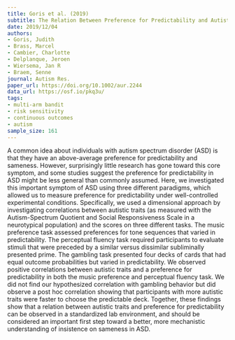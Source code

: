 ```yaml
---
title: Goris et al. (2019)
subtitle: The Relation Between Preference for Predictability and Autistic Traits
date: 2019/12/04
authors:
- Goris, Judith
- Brass, Marcel
- Cambier, Charlotte
- Delplanque, Jeroen
- Wiersema, Jan R
- Braem, Senne
journal: Autism Res.
paper_url: https://doi.org/10.1002/aur.2244
data_url: https://osf.io/pkq3u/
tags:
- multi-arm bandit
- risk sensitivity
- continuous outcomes
- autism
sample_size: 161
---
```


A common idea about individuals with autism spectrum disorder (ASD) is that they have an above-average preference for predictability and sameness. However, surprisingly little research has gone toward this core symptom, and some studies suggest the preference for predictability in ASD might be less general than commonly assumed. Here, we investigated this important symptom of ASD using three different paradigms, which allowed us to measure preference for predictability under well-controlled experimental conditions. Specifically, we used a dimensional approach by investigating correlations between autistic traits (as measured with the Autism-Spectrum Quotient and Social Responsiveness Scale in a neurotypical population) and the scores on three different tasks. The music preference task assessed preferences for tone sequences that varied in predictability. The perceptual fluency task required participants to evaluate stimuli that were preceded by a similar versus dissimilar subliminally presented prime. The gambling task presented four decks of cards that had equal outcome probabilities but varied in predictability. We observed positive correlations between autistic traits and a preference for predictability in both the music preference and perceptual fluency task. We did not find our hypothesized correlation with gambling behavior but did observe a post hoc correlation showing that participants with more autistic traits were faster to choose the predictable deck. Together, these findings show that a relation between autistic traits and preference for predictability can be observed in a standardized lab environment, and should be considered an important first step toward a better, more mechanistic understanding of insistence on sameness in ASD.
